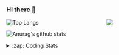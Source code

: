 ### Hi there 👋

<!--
**tao8687/tao8687** is a ✨ _special_ ✨ repository because its `README.md` (this file) appears on your GitHub profile.

Here are some ideas to get you started:

- 🔭 I’m currently working on ...
- 🌱 I’m currently learning ...
- 👯 I’m looking to collaborate on ...
- 🤔 I’m looking for help with ...
- 💬 Ask me about ...
- 📫 How to reach me: ...
- 😄 Pronouns: ...
- ⚡ Fun fact: ...
-->

<img align='right' src="https://media.giphy.com/media/M9gbBd9nbDrOTu1Mqx/giphy.gif" width="240">

  
![Top Langs](https://github-readme-stats.vercel.app/api/top-langs/?username=tao8687&layout=compact&title_color=23238E&text_color=A67D3D)

![Anurag's github stats](https://github-readme-stats.vercel.app/api?username=tao8687&show_icons=true&&text_color=A67D3D&title_color=23238E&show_icons=false&count_private=true&hide=stars)

<details>
  <summary>:zap: Coding Stats</summary>
  <br>
    
<!--START_SECTION:waka-->
![Code Time](http://img.shields.io/badge/Code%20Time-1%2C100%20hrs%204%20mins-blue)

![Profile Views](http://img.shields.io/badge/Profile%20Views-0-blue)

**🐱 My GitHub Data** 

> 📦 1.5 MB Used in GitHub's Storage 
 > 
> 🏆 98 Contributions in the Year 2023
 > 
> 🚫 Not Opted to Hire
 > 
> 📜 50 Public Repositories 
 > 
> 🔑 23 Private Repositories 
 > 
**I'm an Early 🐤** 

```text
🌞 Morning                966 commits         █████████████████████░░░░   82.49 % 
🌆 Daytime                84 commits          ██░░░░░░░░░░░░░░░░░░░░░░░   07.17 % 
🌃 Evening                117 commits         ██░░░░░░░░░░░░░░░░░░░░░░░   09.99 % 
🌙 Night                  4 commits           ░░░░░░░░░░░░░░░░░░░░░░░░░   00.34 % 
```
📅 **I'm Most Productive on Wednesday** 

```text
Monday                   169 commits         ████░░░░░░░░░░░░░░░░░░░░░   14.43 % 
Tuesday                  156 commits         ███░░░░░░░░░░░░░░░░░░░░░░   13.32 % 
Wednesday                222 commits         █████░░░░░░░░░░░░░░░░░░░░   18.96 % 
Thursday                 147 commits         ███░░░░░░░░░░░░░░░░░░░░░░   12.55 % 
Friday                   164 commits         ████░░░░░░░░░░░░░░░░░░░░░   14.01 % 
Saturday                 161 commits         ███░░░░░░░░░░░░░░░░░░░░░░   13.75 % 
Sunday                   152 commits         ███░░░░░░░░░░░░░░░░░░░░░░   12.98 % 
```


📊 **This Week I Spent My Time On** 

```text
🕑︎ Time Zone: Asia/Shanghai

💬 Programming Languages: 
C                        24 hrs 28 mins      ██████████████████░░░░░░░   70.26 % 
Text                     2 hrs 31 mins       ██░░░░░░░░░░░░░░░░░░░░░░░   07.26 % 
Python                   2 hrs 26 mins       ██░░░░░░░░░░░░░░░░░░░░░░░   07.03 % 
C++                      1 hr 45 mins        █░░░░░░░░░░░░░░░░░░░░░░░░   05.04 % 
Markdown                 1 hr 36 mins        █░░░░░░░░░░░░░░░░░░░░░░░░   04.63 % 

🔥 Editors: 
VS Code                  34 hrs 50 mins      █████████████████████████   100.00 % 

🐱‍💻 Projects: 
vc0768                   30 hrs 30 mins      ██████████████████████░░░   87.57 % 
tvm                      3 hrs 37 mins       ███░░░░░░░░░░░░░░░░░░░░░░   10.40 % 
sylixOS                  15 mins             ░░░░░░░░░░░░░░░░░░░░░░░░░   00.76 % 
TS0845_5.0               10 mins             ░░░░░░░░░░░░░░░░░░░░░░░░░   00.48 % 
dlpack                   9 mins              ░░░░░░░░░░░░░░░░░░░░░░░░░   00.48 % 

💻 Operating System: 
Linux                    34 hrs 50 mins      █████████████████████████   100.00 % 
```

**I Mostly Code in Python** 

```text
Python                   9 repos             ████████░░░░░░░░░░░░░░░░░   30.00 % 
C++                      8 repos             ███████░░░░░░░░░░░░░░░░░░   26.67 % 
JavaScript               2 repos             ██░░░░░░░░░░░░░░░░░░░░░░░   06.67 % 
Batchfile                1 repo              █░░░░░░░░░░░░░░░░░░░░░░░░   03.33 % 
HTML                     1 repo              █░░░░░░░░░░░░░░░░░░░░░░░░   03.33 % 
```



**Timeline**

![Lines of Code chart](https://raw.githubusercontent.com/tao8687/tao8687/master/assets/bar_graph.png)


 Last Updated on 06/04/2023 01:19:17 UTC
<!--END_SECTION:waka-->
</details>
